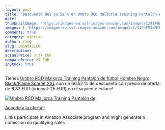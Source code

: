 ```yaml
---
layout: post
title: 'Descuento del 66.52 % en Umbro RCD Mallorca Training Pantalón de '
date: 
thumbnailImage: 'https://images-eu.ssl-images-amazon.com/images/I/41FhFMIdNYL._SL200_.jpg'
images: [ 'https://images-eu.ssl-images-amazon.com/images/I/41FhFMIdNYL._SL200_.jpg' ]
comments: true
category: ofertas
author: ring
slug: B01N8XQLLW
description:
actualPrice: 8.37 EUR
comparePrice: 25 EUR
inStock: true
---
```


Tienes [Umbro RCD Mallorca Training Pantalón de fútbol  Hombre  Negro  Black/Flame Scarlet   XXL](https://www.amazon.es/dp/B01N8XQLLW/?tag=tolees-21) con un 66.52 % de descuento con precio de oferta de 8.37 EUR (original: 25 EUR) en el siguiente enlace!

[![Umbro RCD Mallorca Training Pantalón de ](https://images-eu.ssl-images-amazon.com/images/I/41FhFMIdNYL._SL200_.jpg)](https://www.amazon.es/dp/B01N8XQLLW/?tag=tolees-21)

[Accede a la oferta!!](https://www.amazon.es/dp/B01N8XQLLW/?tag=tolees-21)

Links participate in Amazon Associate program and might generate a comission on qualifying sales


